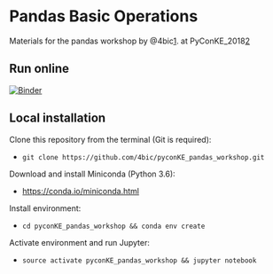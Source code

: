 Pandas Basic Operations
===============

Materials for the pandas workshop by @4bic[1]. at PyConKE_2018[2]

Run online
----------

[![Binder](https://mybinder.org/badge.svg)](https://mybinder.org/v2/gh/4bic/pyconKE_pandas_workshop/master)

Local installation
------------------

Clone this repository from the terminal (Git is required):

- `git clone https://github.com/4bic/pyconKE_pandas_workshop.git`

Download and install Miniconda (Python 3.6):

- https://conda.io/miniconda.html

Install environment:

- `cd pyconKE_pandas_workshop && conda env create`

Activate environment and run Jupyter:

- `source activate pyconKE_pandas_workshop && jupyter notebook`

[1]: https://github.com/4bic
[2]: https://www.pycon.or.ke
